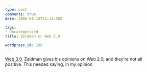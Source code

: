 ```yaml
---
type: post
comments: true
date: 2006-01-18T14:12:00Z

tags:
- Uncategorized
title: Zeldman on Web 2.0

wordpress_id: 100
---
```


[Web 3.0](http://www.alistapart.com/articles/web3point0). Zeldman gives his opinions on Web 2.0, and they're not all positive. This needed saying, in my opinion.
